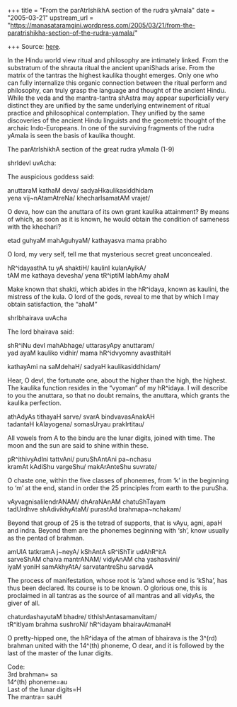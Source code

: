 +++
title = "From the parAtrIshikhA section of the rudra yAmala"
date = "2005-03-21"
upstream_url = "https://manasataramgini.wordpress.com/2005/03/21/from-the-paratrishikha-section-of-the-rudra-yamala/"

+++
Source: [here](https://manasataramgini.wordpress.com/2005/03/21/from-the-paratrishikha-section-of-the-rudra-yamala/).

In the Hindu world view ritual and philosophy are intimately linked.
From the substratum of the shrauta ritual the ancient upaniShads arise.
From the matrix of the tantras the highest kaulika thought emerges. Only
one who can fully internalize this organic connection between the ritual
perform and philosophy, can truly grasp the language and thought of the
ancient Hindu. While the veda and the mantra-tantra shAstra may appear
superficially very distinct they are unified by the same underlying
entwinement of ritual practice and philosophical contemplation. They
unified by the same discoveries of the ancient Hindu linguists and the
geometric thought of the archaic Indo-Europeans. In one of the surviving
fragments of the rudra yAmala is seen the basis of kaulika thought.

The parAtrIshikhA section of the great rudra yAmala (1-9)

shrIdevI uvAcha:

The auspicious goddess said:

anuttaraM kathaM deva/ sadyaHkaulikasiddhidam   
yena vij\~nAtamAtreNa/ khecharIsamatAM vrajet/

O deva, how can the anuttara of its own grant kaulika attainment? By
means of which, as soon as it is known, he would obtain the condition of
sameness with the khechari?

etad guhyaM mahAguhyaM/ kathayasva mama prabho

O lord, my very self, tell me that mysterious secret great unconcealed.

hR^idayasthA tu yA shaktiH/ kaulinI kulanAyikA/  
tAM me kathaya devesha/ yena tR^iptiM labhAmy ahaM

Make known that shakti, which abides in the hR^idaya, known as kaulini,
the mistress of the kula. O lord of the gods, reveal to me that by which
I may obtain satisfaction, the “ahaM”

shrIbhairava uvAcha

The lord bhairava said:

shR^iNu devI mahAbhage/ uttarasyApy anuttaram/  
yad ayaM kauliko vidhir/ mama hR^idvyomny avasthitaH

kathayAmi na saMdehaH/ sadyaH kaulikasiddhidam/

Hear, O devI, the fortunate one, about the higher than the high, the
highest. The kaulika function resides in the “vyoman” of my hR^idaya. I
will describe to you the anuttara, so that no doubt remains, the
anuttara, which grants the kaulika perfection.

athAdyAs tithayaH sarve/ svarA bindvavasAnakAH   
tadantaH kAlayogena/ somasUryau prakIrtitau/

All vowels from A to the bindu are the lunar digits, joined with time.
The moon and the sun are said to shine within these.

pR^ithivyAdIni tattvAni/ puruShAntAni pa\~nchasu   
kramAt kAdiShu vargeShu/ makArAnteShu suvrate/

O chaste one, within the five classes of phonemes, from ‘k’ in the
beginning to ‘m’ at the end, stand in order the 25 principles from earth
to the puruSha.

vAyvagnisalilendrANAM/ dhAraNAnAM chatuShTayam   
tadUrdhve shAdivikhyAtaM/ purastAd brahmapa\~nchakam/

Beyond that group of 25 is the tetrad of supports, that is vAyu, agni,
apaH and indra. Beyond them are the phonemes beginning with ‘sh’, know
usually as the pentad of brahman.

amUlA tatkramA j\~neyA/ kShAntA sR^iShTir udAhR^itA   
sarveShAM chaiva mantrANAM/ vidyAnAM cha yashasvini/  
iyaM yoniH samAkhyAtA/ sarvatantreShu sarvadA

The process of manifestation, whose root is ‘a’and whose end is ‘kSha’,
has thus been declared. Its course is to be known. O glorious one, this
is proclaimed in all tantras as the source of all mantras and all
vidyAs, the giver of all.

chaturdashayutaM bhadre/ tithIshAntasamanvitam/  
tR^itIyam brahma sushroNi/ hR^idayam bhairavAtmanaH

O pretty-hipped one, the hR^idaya of the atman of bhairava is the 3^(rd)
brahman united with the 14^(th) phoneme, O dear, and it is followed by
the last of the master of the lunar digits.

Code:  
3rd brahman= sa  
14^(th) phoneme=au  
Last of the lunar digits=H  
The mantra= sauH

